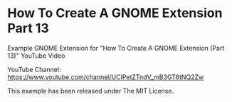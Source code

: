 # How To Create A GNOME Extension Part 13

Example GNOME Extension for "How To Create A GNOME Extension (Part 13)"
YouTube Video

YouTube Channel:
https://www.youtube.com/channel/UCIPetZTndV_mB3GT6tNQ2Zw

This example has been released under The MIT License.
